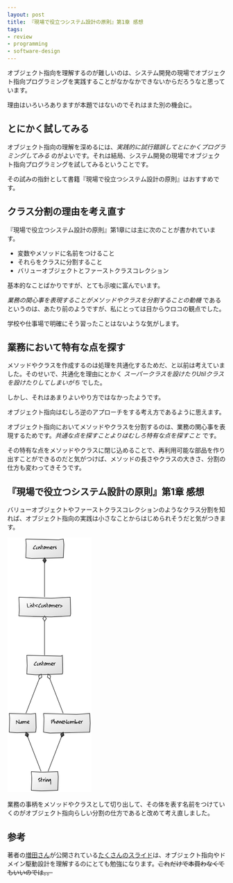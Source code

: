 ```yaml
---
layout: post
title: 『現場で役立つシステム設計の原則』第1章 感想
tags: 
- review
- programming
- software-design
---
```


オブジェクト指向を理解するのが難しいのは、システム開発の現場でオブジェクト指向プログラミングを実践することがなかなかできないからだろうなと思っています。

理由はいろいろありますが本題ではないのでそれはまた別の機会に。

とにかく試してみる
----

オブジェクト指向の理解を深めるには、*実践的に試行錯誤してとにかくプログラミングしてみる* のがよいです。それは結局、システム開発の現場でオブジェクト指向プログラミングを試してみるということです。

その試みの指針として書籍『現場で役立つシステム設計の原則』はおすすめです。

クラス分割の理由を考え直す
----

『現場で役立つシステム設計の原則』第1章には主に次のことが書かれています。

- 変数やメソッドに名前をつけること
- それらをクラスに分割すること
- バリューオブジェクトとファーストクラスコレクション

基本的なことばかりですが、とても示唆に富んでいます。

*業務の関心事を表現することがメソッドやクラスを分割することの動機* であるというのは、あたり前のようですが、私にとっては目からウロコの観点でした。

学校や仕事場で明確にそう習ったことはないような気がします。

業務において特有な点を探す
----

メソッドやクラスを作成するのは処理を共通化するためだ、と以前は考えていました。そのせいで、共通化を理由にとかく *スーパークラスを設けたりUtilクラスを設けたりしてしまいがち* でした。

しかし、それはあまりよいやり方ではなかったようです。

オブジェクト指向はむしろ逆のアプローチをする考え方であるように思えます。

オブジェクト指向においてメソッドやクラスを分割するのは、業務の関心事を表現するためです。*共通な点を探すことよりはむしろ特有な点を探すこと* です。

その特有な点をメソッドやクラスに閉じ込めることで、再利用可能な部品を作り出すことができるのだと気がつけば、メソッドの長さやクラスの大きさ、分割の仕方も変わってきそうです。

『現場で役立つシステム設計の原則』第1章 感想
----

バリューオブジェクトやファーストクラスコレクションのようなクラス分割を知れば、オブジェクト指向の実践は小さなことからはじめられそうだと気がつきます。

![バリューオブジェクトとファーストクラスコレクション](../images/posts/2018-03-09/class-diagram__first-class-collection-and-value-object.png)

業務の事柄をメソッドやクラスとして切り出して、その体を表す名前をつけていくのがオブジェクト指向らしい分割の仕方であると改めて考え直しました。

参考
----

著者の[増田さん](https://twitter.com/masuda220)が公開されている[たくさんのスライド](https://www.slideshare.net/masuda220/presentations)は、オブジェクト指向やドメイン駆動設計を理解するのにとても勉強になります。~~これだけで本買わなくてもいいのでは。。~~
